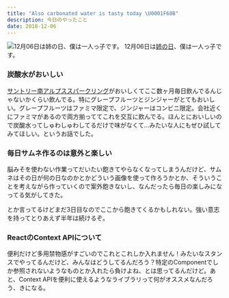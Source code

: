 ```yaml
---
title: "Also carbonated water is tasty today \U0001F60B"
description: 今日のやったこと
date: 2018-12-06
---
```


![12月06日は[姉の日](http://www.nnh.to/12/06.html)、僕は一人っ子です。](https://cdn-images-1.medium.com/max/800/1*vdqqGL-mORS0cdaLhqhVaw.png)
12月06日は[姉の日](http://www.nnh.to/12/06.html)、僕は一人っ子です。

### 炭酸水がおいしい

[サントリー南アルプススパークリング](https://www.suntory.co.jp/water/tennensui/product/sparkling.html)がおいしくてここ数ヶ月毎日飲んでるんじゃないかくらい飲んでる。特にグレープフルーツとジンジャーがとてもおいしい。グレープフルーツはファミマ限定で、ジンジャーはコンビニ限定。会社近くにファミマがあるので両方揃っててこれを交互に飲んでる。ほんとにおいしいので炭酸水ってしゅわしゅわしてるだけで味がなくて…みたいな人にもぜひ試してみてほしい。というお話でした。

### 毎日サムネ作るのは意外と楽しい

脳みそを使わない作業ってだいたい飽きてやらなくなってしまうんだけど、サムネはその日が何の日なのかとかどういう画像を使って作ろうかとか、そういうことを考えながら作っていくので案外飽きないし、なんだったら毎日の楽しみになってる気がしてきた。

とか言ってるけどまだ3日目なのでここから飽きてくるかもしれない。強い意志を持ってとりあえず半年は続けるぞ。

### ReactのContext APIについて

便利だけど多用禁物感がすごいのでこれとこれしか入れません！みたいなスタンスでやってるんだけど、みんなはどうしてるんだろう？特定のComponentでしか参照されないようなものとか入れたら負けよね、とは思ってるんだけど。あと、Context APIを便利に使えるようなライブラリって何がオススメなんだろう、きになる。
